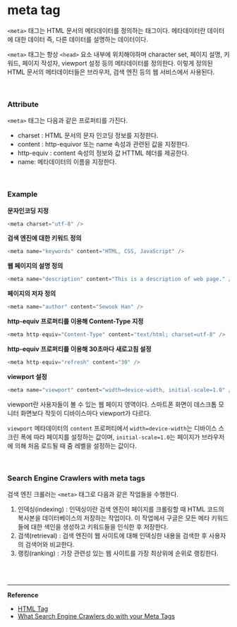 # meta tag

`<meta>` 태그는 HTML 문서의 메타데이터를 정의하는 태그이다. 메타데이터란 데이터에 대한 데이터 즉, 다른 데이터를 설명하는 데이터이다. 

 `<meta>` 태그는 항상 `<head>` 요소 내부에 위치해야하며 character set, 페이지 설명, 키워드, 페이지 작성자, viewport 설정 등의 메타데이터를 정의한다. 이렇게 정의된 HTML 문서의 메타데이터들은 브라우저, 검색 엔진 등의 웹 서비스에서 사용된다.

<br>

### Attribute

`<meta>` 태그는 다음과 같은 프로퍼티를 가진다.

- charset : HTML 문서의 문자 인코딩 정보를 지정한다.
- content : http-equivor 또는 name 속성과 관련된 값을 지정한다.
- http-equiv : content 속성의 정보와 값 HTTML 헤더를 제공한다.
- name: 메타데이터의 이름을 지정한다.

<br>

### Example

**문자인코딩 지정**

```javascript
<meta charset="utf-8" />
```

**검색 엔진에 대한 키워드 정의**

```javascript
<meta name="keywords" content="HTML, CSS, JavaScript" />
```

**웹 페이지의 설명 정의**

```javascript
<meta name="description" content="This is a description of web page." />
```

**페이지의 저자 정의**

```javascript
<meta name="author" content="Sewook Han" />
```

**http-equiv 프로퍼티를 이용해 Content-Type 지정**

```javascript
<meta http-equiv="Content-Type" content="text/html; charset=utf-8" />
```

**http-equiv 프로퍼티를 이용해 30초마다 새로고침 설정**

```javascript
<meta http-equiv="refresh" content="30" />
```

**viewport 설정**

```javascript
<meta name="viewport" content="width=device-width, initial-scale=1.0" />
```

viewport란 사용자들이 볼 수 있는 웹 페이지 영역이다. 스마트폰 화면이 데스크톱 모니터 화면보다 작듯이 디바이스마다 viewport가 다르다.

`viewport` 메타데이터의 `content` 프로퍼티에서  `width=device-width`는 디바이스 스크린 폭에 따라 페이지를 설정하는 값이며, `initial-scale=1.0`는 페이지가 브라우저에 의해 처음 로드될 때 줌 레벨을 설정하는 값이다.

 <br>

### Search Engine Crawlers with meta tags

검색 엔진 크롤러는 `<meta>` 태그로 다음과 같은 작업들을 수행한다.

1. 인덱싱(indexing) : 인덱싱이란 검색 엔진이 페이지를 크롤링할 때 HTML 코드의 복사본을 데이터베이스의 저장하는 작업이다. 이 작업에서 구글은 모든 메타 키워드들에 대한 색인을 생성하고 키워드들을 인식한 후 저장한다.
2. 검색(retrieval) : 검색 엔진이 웹 사이트에 대해 인덱싱한 내용을 검색한 후 사용자의 검색어와 비교한다. 
3. 랭킹(ranking) : 가장 관련성 있는 웹 사이트를 가장 최상위에 순위로 랭킹한다.

<br>

<br>

------

**Reference**

- [HTML <meta> Tag](https://www.w3schools.com/tags/tag_meta.asp)
- [What Search Engine Crawlers do with your Meta Tags](https://seo-hacker.com/what-search-engine-crawlers-do-with-your-meta-tags/)